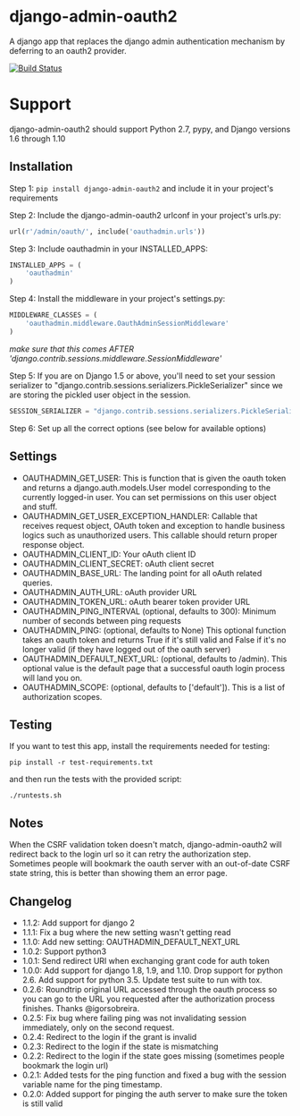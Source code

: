 # django-admin-oauth2

A django app that replaces the django admin authentication mechanism by
deferring to an oauth2 provider.

[![Build Status](https://travis-ci.org/RealGeeks/django-admin-oauth2.png?branch=master)](https://travis-ci.org/RealGeeks/django-admin-oauth2)

# Support

django-admin-oauth2 should support Python 2.7, pypy, and Django versions 1.6 through 1.10

## Installation

Step 1: `pip install django-admin-oauth2` and include it in your project's requirements

Step 2:  Include the django-admin-oauth2 urlconf in your project's urls.py:

```python
url(r'/admin/oauth/', include('oauthadmin.urls'))
```

Step 3: Include oauthadmin in your INSTALLED_APPS:

```python
INSTALLED_APPS = (
    'oauthadmin'
)
````


Step 4: Install the middleware in your project's settings.py:

```python
MIDDLEWARE_CLASSES = (
    'oauthadmin.middleware.OauthAdminSessionMiddleware'
)
```

*make sure that this comes AFTER 'django.contrib.sessions.middleware.SessionMiddleware'*

Step 5: If you are on Django 1.5 or above, you'll need to set your session serializer
to "django.contrib.sessions.serializers.PickleSerializer" since we are storing the
pickled user object in the session.

```python
SESSION_SERIALIZER = "django.contrib.sessions.serializers.PickleSerializer"

```

Step 6: Set up all the correct options (see below for available options)

## Settings

 * OAUTHADMIN_GET_USER: This is function that is given the oauth token and returns
   a django.auth.models.User model corresponding to the currently logged-in user.
   You can set permissions on this user object and stuff.
 * OAUTHADMIN_GET_USER_EXCEPTION_HANDLER: Callable that receives request object, OAuth token
   and exception to handle business logics such as unauthorized users. This callable should
   return proper response object.
 * OAUTHADMIN_CLIENT_ID: Your oAuth client ID
 * OAUTHADMIN_CLIENT_SECRET: oAuth client secret
 * OAUTHADMIN_BASE_URL: The landing point for all oAuth related queries.
 * OAUTHADMIN_AUTH_URL: oAuth provider URL
 * OAUTHADMIN_TOKEN_URL: oAuth bearer token provider URL
 * OAUTHADMIN_PING_INTERVAL (optional, defaults to 300): Minimum number of seconds between ping requests
 * OAUTHADMIN_PING: (optional, defaults to None) This optional function takes an oauth token and returns True if it's still valid and False if it's no longer valid (if they have logged out of the oauth server)
 * OAUTHADMIN_DEFAULT_NEXT_URL: (optional, defaults to /admin). This optional value is the default page that a successful oauth login process will land you on.
 * OAUTHADMIN_SCOPE: (optional, defaults to ['default']). This is a list of authorization scopes.

## Testing

If you want to test this app, install the requirements needed for testing:

```
pip install -r test-requirements.txt
```

and then run the tests with the provided script:

```
./runtests.sh

```

## Notes

When the CSRF validation token doesn't match, django-admin-oauth2 will redirect back to the login url so it can retry the authorization step.  Sometimes people will bookmark the oauth server with an out-of-date CSRF state string, this is better than showing them an error page.


## Changelog
 * 1.1.2: Add support for django 2
 * 1.1.1: Fix a bug where the new setting wasn't getting read
 * 1.1.0: Add new setting: OAUTHADMIN_DEFAULT_NEXT_URL
 * 1.0.2: Support python3
 * 1.0.1: Send redirect URI when exchanging grant code for auth token
 * 1.0.0: Add support for django 1.8, 1.9, and 1.10. Drop support for python 2.6. Add support for python 3.5.  Update test suite to run with tox.
 * 0.2.6: Roundtrip original URL accessed through the oauth process so you can go to the URL you requested after the authorization process finishes.  Thanks @igorsobreira.
 * 0.2.5: Fix bug where failing ping was not invalidating session immediately, only on the second request.
 * 0.2.4: Redirect to the login if the grant is invalid
 * 0.2.3: Redirect to the login if the state is mismatching
 * 0.2.2: Redirect to the login if the state goes missing (sometimes people bookmark the login url)
 * 0.2.1: Added tests for the ping function and fixed a bug with the session variable name for the ping timestamp.
 * 0.2.0: Added support for pinging the auth server to make sure the token is still valid
